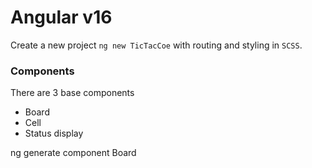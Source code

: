# Angular v16

Create a new project `ng new TicTacCoe` with routing and styling in `SCSS`.

### Components

There are 3 base components
- Board
- Cell
- Status display

ng generate component Board
